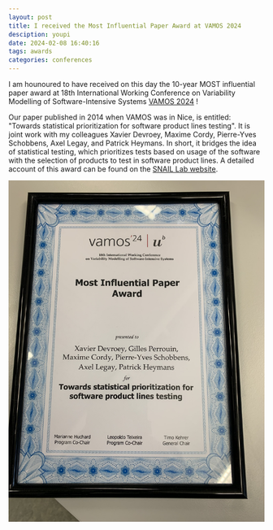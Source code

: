 ```yaml
---
layout: post
title: I received the Most Influential Paper Award at VAMOS 2024
desciption: youpi
date: 2024-02-08 16:40:16
tags: awards
categories: conferences
---
```


I am hounoured to have received on this day the 10-year MOST influential paper award at 18th International Working Conference on Variability Modelling of Software-Intensive Systems [VAMOS 2024](https://vamos2024.inf.unibe.ch) !

Our paper published in 2014 when VAMOS was in Nice, is entitled: "Towards statistical prioritization for software product lines testing". It is joint work with my colleagues Xavier Devroey, Maxime Cordy, Pierre-Yves Schobbens, Axel Legay, and Patrick Heymans. In short, it bridges the idea of statistical testing, which prioritizes tests based on usage of the software with the selection of products to test in software product lines. A detailed account of this award can be found on the [SNAIL Lab website](https://snail.info.unamur.be/post/2024-02-08-mip-vamos/).

<img src="/assets/img/MIP_award.jpg" alt="Most Influential Paper Award - VAMOS 2024" width="600px"/>
